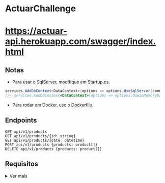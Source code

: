 # ActuarChallenge
# https://actuar-api.herokuapp.com/swagger/index.html

## Notas
- Para usar o SqlServer, modifique em Startup.cs.
```cs
services.AddDbContext<DataContext>(options => options.UseSqlServer(connectionString));
/// services.AddDbContext<DataContext>(options => options.UseInMemoryDatabase("c1"));
```
- Para rodar em Docker, use o [Dockerfile](./src/Actuar/Api/Dockerfile).
## Endpoints
```
GET api/v1/products  
GET api/v1/products/{id: string}  
GET api/v1/products/{date: datetime}  
POST api/v1/products {products: product[]}  
DELETE api/v1/products {products: product[]}
```
## Requisitos
<details>
<summary>Ver mais</summary>  
    
#### Fazer um sistema de controle de estoque.    
- Dar entrada em um ou mais produtos  
- Dar saida em um ou mais produtos  
- Saber estoque atual de todos os produtos  
- Saber total em estoque por produto 
- Saber o estoque de um momento especifico  
#### Especificações 
- Deve ser implementado em .Net ou .Net Core
- Deve ter conexão com SQL Server ou MongoDB
- Não é necessario criar o Front
#### Diferencial
- Solid, DRY, KISS
- Clean Code
- DDD, TDD
- Docker
- Event-driven
</details>
